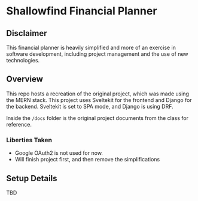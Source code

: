 # Shallowfind Financial Planner

## Disclaimer

This financial planner is heavily simplified and more of an exercise in software development, including project management and the use of new technologies.

## Overview

This repo hosts a recreation of the original project, which was made using the MERN stack. This project uses Sveltekit for the frontend and Django for the backend. Sveltekit is set to SPA mode, and Django is using DRF.

Inside the `/docs` folder is the original project documents from the class for reference.

### Liberties Taken

- Google OAuth2 is not used for now.
- Will finish project first, and then remove the simplifications

## Setup Details

TBD
